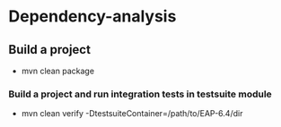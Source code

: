 # Dependency-analysis

## Build a project
  - mvn clean package

### Build a project and run integration tests in testsuite module
  - mvn clean verify -DtestsuiteContainer=/path/to/EAP-6.4/dir

